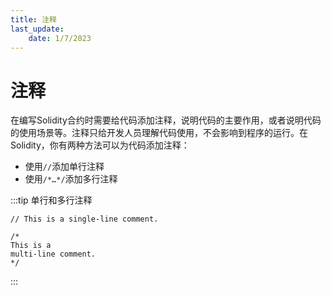 ```yaml
---
title: 注释
last_update:
    date: 1/7/2023
---
```


# 注释

在编写Solidity合约时需要给代码添加注释，说明代码的主要作用，或者说明代码的使用场景等。注释只给开发人员理解代码使用，不会影响到程序的运行。在Solidity，你有两种方法可以为代码添加注释：

- 使用`//`添加单行注释
- 使用`/*…*/`添加多行注释

:::tip 单行和多行注释 
```solidity
// This is a single-line comment.

/*
This is a
multi-line comment.
*/
```
:::
